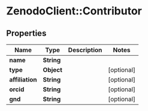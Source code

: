 # ZenodoClient::Contributor

## Properties
Name | Type | Description | Notes
------------ | ------------- | ------------- | -------------
**name** | **String** |  | 
**type** | **Object** |  | [optional] 
**affiliation** | **String** |  | [optional] 
**orcid** | **String** |  | [optional] 
**gnd** | **String** |  | [optional] 


